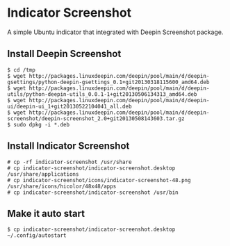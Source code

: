 # Indicator Screenshot

A simple Ubuntu indicator that integrated with Deepin Screenshot package.

## Install Deepin Screenshot

```
$ cd /tmp
$ wget http://packages.linuxdeepin.com/deepin/pool/main/d/deepin-gsettings/python-deepin-gsettings_0.1+git20130318115600_amd64.deb
$ wget http://packages.linuxdeepin.com/deepin/pool/main/d/deepin-utils/python-deepin-utils_0.0.1-1+git20130506134313_amd64.deb
$ wget http://packages.linuxdeepin.com/deepin/pool/main/d/deepin-ui/deepin-ui_1+git20130522104041_all.deb
$ wget http://packages.linuxdeepin.com/deepin/pool/main/d/deepin-screenshot/deepin-screenshot_2.0+git20130508143603.tar.gz
$ sudo dpkg -i *.deb
```

## Install Indicator Screenshot

```
# cp -rf indicator-screenshot /usr/share
# cp indicator-screenshot/indicator-screenshot.desktop /usr/share/applications
# cp indicator-screenshot/icons/indicator-screenshot-48.png /usr/share/icons/hicolor/48x48/apps
# cp indicator-screenshot/indicator-screenshot /usr/bin
```

## Make it auto start

```
$ cp indicator-screenshot/indicator-screenshot.desktop ~/.config/autostart
```
